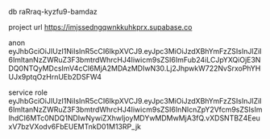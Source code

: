 db
raRraq-kyzfu9-bamdaz


project url
https://imjssedngqwnkkuhkprx.supabase.co

anon
eyJhbGciOiJIUzI1NiIsInR5cCI6IkpXVCJ9.eyJpc3MiOiJzdXBhYmFzZSIsInJlZiI6ImltanNzZWRuZ3F3bmtrdWhrcHJ4Iiwicm9sZSI6ImFub24iLCJpYXQiOjE3NDQ0NTQyMDcsImV4cCI6MjA2MDAzMDIwN30.Lj2JhpwkW722NvSrxoPhYHUJx9ptqOzHrnUEb2DSFW4

service role
eyJhbGciOiJIUzI1NiIsInR5cCI6IkpXVCJ9.eyJpc3MiOiJzdXBhYmFzZSIsInJlZiI6ImltanNzZWRuZ3F3bmtrdWhrcHJ4Iiwicm9sZSI6InNlcnZpY2Vfcm9sZSIsImlhdCI6MTc0NDQ1NDIwNywiZXhwIjoyMDYwMDMwMjA3fQ.vXDSNTBZ4EeuxV7bzVXodv6FbEUEMTnkD01M13RP_jk